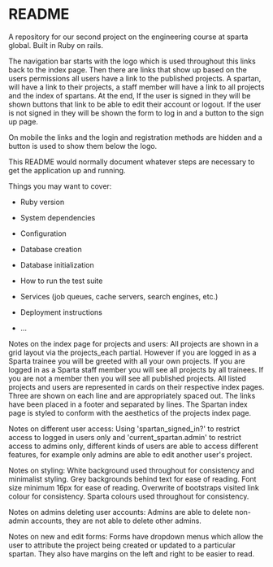 # README
A repository for our second project on the engineering course at sparta global. Built in Ruby on rails.



The navigation bar starts with the logo which is used throughout this links back to the index page. Then there are links that show up based on the users permissions all users have a link to the published projects. A spartan, will have a link to their projects, a staff member will have a link to all projects and the index of spartans. At the end, If the user is signed in they will be shown buttons that link to be able to edit their account or logout.
If the user is not signed in they will be shown the form to log in and a button to the sign up page.

On mobile the links and the login and registration methods are hidden and a button is used to show them below the logo.

This README would normally document whatever steps are necessary to get the
application up and running.

Things you may want to cover:

* Ruby version

* System dependencies

* Configuration

* Database creation

* Database initialization

* How to run the test suite

* Services (job queues, cache servers, search engines, etc.)

* Deployment instructions

* ...

Notes on the index page for projects and users:
All projects are shown in a grid layout via the projects_each partial. However if you are logged in as a Sparta trainee you will be greeted with all your own projects. If you are logged in as a Sparta staff member you will see all projects by all trainees. If you are not a member then you will see all published projects.
All listed projects and users are represented in cards on their respective index pages. Three are shown on each line and are appropriately spaced out. The links have been placed in a footer and separated by lines.
The Spartan index page is styled to conform with the aesthetics of the projects index page.

Notes on different user access:
Using 'spartan_signed_in?' to restrict access to logged in users only and 'current_spartan.admin' to restrict access to admins only, different kinds of users are able to access different features, for example only admins are able to edit another user's project.

Notes on styling:
White background used throughout for consistency and minimalist styling.
Grey backgrounds behind text for ease of reading.
Font size minimum 16px for ease of reading.
Overwrite of bootstraps visited link colour for consistency.
Sparta colours used throughout for consistency.

Notes on admins deleting user accounts:
Admins are able to delete non-admin accounts, they are not able to delete other admins.

Notes on new and edit forms:
Forms have dropdown menus which allow the user to attribute the project being created or updated to a particular spartan. They also have margins on the left and right to be easier to read.